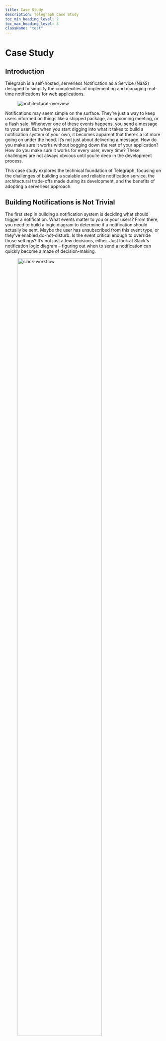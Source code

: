 ```yaml
---
title: Case Study
description: Telegraph Case Study
toc_min_heading_level: 2
toc_max_heading_level: 3
className: "test"
---
```


# Case Study

## Introduction

Telegraph is a self-hosted, serverless Notification as a Service (NaaS) designed to simplify the complexities of implementing and managing real-time notifications for web applications.

<figure className="image-container">
   <img src="/case-study/videos/overview.gif" className="diagram" alt="architectural-overview" />
</figure>

Notifications may seem simple on the surface. They’re just a way to keep users informed on things like a shipped package, an upcoming meeting, or a flash sale. Whenever one of these events happens, you send a message to your user. But when you start digging into what it takes to build a notification system of your own, it becomes apparent that there’s a lot more going on under the hood. It’s not just about delivering a message. How do you make sure it works without bogging down the rest of your application? How do you make sure it works for every user, every time? These challenges are not always obvious until you’re deep in the development process.

This case study explores the technical foundation of Telegraph, focusing on the challenges of building a scalable and reliable notification service, the architectural trade-offs made during its development, and the benefits of adopting a serverless approach.

## Building Notifications is Not Trivial

The first step in building a notification system is deciding what should trigger a notification. What events matter to you or your users? From there, you need to build a logic diagram to determine if a notification should actually be sent. Maybe the user has unsubscribed from this event type, or they’ve enabled do-not-disturb. Is the event critical enough to override those settings? It’s not just a few decisions, either. Just look at Slack's notification logic diagram – figuring out when to send a notification can quickly become a maze of decision-making.

<figure className="image-container">
   <img src="/case-study/images/slack-workflow.webp" className="diagram" alt="slack-workflow" width="80%"/>
</figure>

Once you’ve decided **when** to notify, the next challenge is **how** to deliver the message. Traditional HTTP request/response cycles aren’t designed for proactively pushing data to users. If you want to send messages without waiting for users to request them, you’ll need to make some architectural changes. And that’s only the beginning.

Adding a notification system means utilizing some of your infrastructure’s capacity. On a normal day, this might not be a big deal – your app and notifications run side by side just fine. But what happens when there’s a spike in traffic? Maybe your app needs more resources because of a big sale or an influx of new users. Or maybe it’s the notification system itself that’s under pressure, sending out thousands of messages all at once. Either way, both the app and the notification system are competing for the same resources, and that can quickly strain your infrastructure. So, when you add notifications, you’re also adding to your scaling concerns – and it’s something you’ll need to plan for.

Finally, users expect notifications to "just work," but there’s a lot that goes into making that happen. For developers, it’s not just about sending a message. It’s about making sure it actually gets delivered, keeping track of any failures, and knowing the status of each notification as it traverses through the system. What happens if something goes wrong during delivery? How do you know if the message reached its destination? These are things you’ll need to consider, and building the systems to track them adds a whole new layer of complexity. It’s easy to overlook this when you're focused on getting messages out the door, but without it, you’re left in the dark about whether things are actually working.

When you step back and think about all of this, it quickly becomes apparent that building a notification system isn’t just a quick add-on. It’s a whole project that can take a lot more time and effort than you might have expected.

## Third-Party Solutions

The good news is that you don't have to reinvent the wheel. There are plenty of services out there that specialize in notifications. Of course, third-party solutions come with their own set of trade-offs. You’re giving up some control over how things work, and you might be tied to their pricing model. Open-source solutions may not have a recurring fee, but they’re not entirely “free” either. The real cost comes in the time it takes to get up and running with them. You could end up spending a lot of time just trying to integrate something open-source. However, in exchange, you get a system that’s already built to handle all of the complexities mentioned above.

Services like MagicBell, NotificationAPI, Novu, and Knock all bring something to the table. Knock and Novu are feature-rich, but they can be time-consuming to integrate. MagicBell and NotificationAPI are more straightforward, but their pricing starts at $100-$250/month and the free tiers come with mandatory branding. Another point of consideration is that using these services means storing user data on external systems, which may raise data privacy concerns.

<figure className="image-container">
   ![Third-party comparison table](//case-study/images/comparison-chart.png)
   <figcaption align="center">Comparing Telegraph with other Third-party providers</figcaption>
</figure>

Telegraph stands out in four key areas against the existing solutions:

- Open-source and self-hosted.
- Auto-deployment of all required AWS services with a CLI.
- Complete data ownership.
- Minimizes costs with the on-demand features of AWS. [[1]](#footnotes)

## Introducing Telegraph

For developers choosing Telegraph, the service has pre-configured delivery channels and an observability dashboard for overseeing the service instance. Developers can then implement in-app, email, and Slack notifications into their applications with minimal structural changes to their existing infrastructure.

**image**

Telegraph is deployed to AWS via a CLI available as an npm package. Once deployed the backend SDK can be integrated in the customer’s backend to send notification requests and the `TelegraphInbox` React component can be added to the customer’s frontend, enabling in-app notifications and notification preference management for users.

**image**

### Architecture

Telegraph has a serverless architecture on AWS and uses services like API Gateway, Lambda, and DynamoDB to implement its service with minimal operational overhead.

<figure className="image-container">
   <img src="/case-study/videos/architecture.gif" className="diagram" alt="Telegraph's architecture" width="63%"/>
   <figcaption align="center">Telegraph's Architecture</figcaption>
</figure>

## Engineering Challenges and Decisions

### Real-time Communication with Clients

<figure className="image-container">
   <img src="/case-study/images/architecture_ws_gateway.png" className="diagram" alt="architecture-websocket"/>
</figure>

One of the first decisions we had to make was how we were going to send in-app notifications to the client. In the traditional HTTP request-response cycle, clients communicate with servers by sending HTTP requests when they need specific data; the server then responds with the requested data. However, in-app notification delivery deviates from this model. Instead of waiting for client requests, the server must send data to the client as events occur in real time.

There are three primary mechanisms that can be used to achieve this: polling, Server-Sent Events (SSE), and WebSockets.

#### Polling

<figure className="image-container">
   <img src="/case-study/images/HTTP-Polling.png" className="diagram" alt="polling"/>
</figure>

Polling is a mechanism in which a client periodically sends HTTP requests to a server to check for new data. However, frequent polling can strain both the server and the network. While increasing the interval between requests can alleviate that strain, it reduces the application's ability to deliver real-time updates. Additionally, as the user base grows, the number of unnecessary polling requests – those that return no new data – can result in a substantial waste of resources. Due to these inefficiencies, especially at scale, we opted not to use polling.

#### Server-Sent Events & WebSockets

Both SSEs and WebSockets establish a persistent connection between client and server and allow data to be pushed on-demand from the server to the client.

<figure className="image-container">
   <img src="/case-study/images/SSE.png" className="diagram" alt="sse"/>
</figure>

SSEs establish a long-lived HTTP connection between the client and server, enabling the server to push updates to the client as they occur and only terminate when requested by either party. Compared with WebSockets, SSE is simpler to implement, as it relies solely on standard HTTP without requiring additional libraries or protocols. This simplicity makes it easy to set up and debug. Furthermore, SSE provides built-in features like automatic reconnection and message ordering.

<figure className="image-container">
   <img src="/case-study/images/WebSockets.png" className="diagram" alt="polling" />
</figure>

WebSocket is a communication protocol that establishes a long-lived, bidirectional connection between a client and server over a single TCP connection. Following the initial HTTP handshake, the client sends an upgrade request that transitions the connection to the WebSocket protocol. This protocol establishes a dedicated channel for two-way real-time communication, making WebSocket particularly well-suited for interactive use cases, such as real-time chat applications or collaborative tools.

#### Why WebSockets?

We initially used SSEs to implement the sending of in-app notifications. The browser received these events from an Express backend server and then updated a user-facing frontend component to notify the user of this new event. This mechanism fulfilled our requirement to send in-app notifications in real-time. However, when we considered the scaling implications of using SSEs, and compared this with a serverless WebSocket architecture, we found WebSockets would serve Telegraph’s use case better in the long term, particularly when considering the availability of AWS API Gateway for WebSockets.

<figure className="image-container">
   <img src="/case-study/videos/ScalingEC2.gif" className="diagram" alt="scaling-instances"/>
</figure>

To keep building Telegraph as a drop-in Notification as a Service using SSEs, we would set up an EC2 instance or similar compute resources. This solution provides fine-grained control over scaling logic, connection management, and database infrastructure but was found to lead to higher costs and complexity. For example, scaling an EC2-based setup would involve managing load balancers and provisioning distributed database systems or sharded architectures to handle the growth in notification data. These resources will incur costs even when idle. We estimated that in a hypothetical use case of delivering 100,000 notifications for 2,000 users, the monthly cost of the serverless architecture was about 1/3 of that of using EC2 instances.

In addition to architectural components needing to scale up, as traffic drops and the number of connections reduces, they also need to scale down while maintaining the remaining connections. Although a single EC2 instance may be able to service all active SSE connections, we would not be able to consolidate the scattered connections without disconnecting them first. This would result in multiple EC2 instances running in underutilized states.

<figure className="image-container">
   <img src="/case-study/videos/ScalingWS.gif" className="diagram" alt="scaling-websockets"/>
</figure>

In contrast, AWS’s managed WebSocket service via API Gateway automatically handles scaling and connection persistence. The API Gateway and the attached lambdas scale up and down with demand, ensuring no redundant resources are left running that would drive up costs. This built-in scaling behavior of the API Gateway allowed us to focus on building the core functionality of Telegraph while minimizing the operational burden of managing infrastructure, making WebSockets the better choice for our notification system.

### Persistent Data Storage

<figure className="image-container">
   <img src="/case-study/images/architecture_databases.png" className="diagram" alt="websockets"/>
</figure>

#### Storage for high reads and writes

Telegraph required storage solutions for WebSocket connection IDs, user preferences and attributes, and in-app notifications. These databases would need to handle a high frequency of both reads and writes. The big question, then, was SQL or NoSQL.

SQL databases are the obvious choice when you have structured data across multiple tables and need to perform complex queries. They favor consistency over availability but struggle to scale horizontally. NoSQL databases are optimized for fast access and horizontal scaling. The lack of a schema allows for the retrieval of data of different types from the same place without having to go through relationships between tables.

Though the shape of our data is fixed and consistent, we did not require any complex relational querying. Our use case primarily involved simple look-ups based on user ID, making a NoSQL approach a natural fit. By this point, we had already committed to using the WebSocket API Gateway, which influenced the rest of our architecture. This decision led us to avoid adding a provisioned server unless necessary. Among NoSQL databases, we chose DynamoDB for its integration with AWS's serverless ecosystem and its ability to scale horizontally to handle high read and write throughput.

#### Storage for high writes and large volume

Another type of storage solution we needed to consider was for the tracing logs of notification requests. This storage solution would need to handle a high volume of writes and store a large number of small files.

Initially, when considering storage for logs, Amazon’s S3 bucket seemed like the best choice. S3 is a scalable object storage solution known for being particularly cost-effective for storing large amounts of data. However, after implementation, we quickly found that the number of reads to the S3 Bucket would not be insignificant and, with about a 10x difference in read costs compared to DynamoDB, it could quickly become an expensive solution. We also found the query time of S3 to be a significant concern for our use case, as retrieving 20 objects, each about 30 bytes, resulted in a timeout due to Lambda's default 3-second execution limit.

Given that we needed to query the logs database for viewing and error handling on the dashboard, the lag in retrievals and the cost difference for reads outweighed the cheap storage benefits of S3. As a result, we opted to use DynamoDB for our notification logs.

Once our data was stored away, it was time to keep it safe.

### Authentication

<figure className="image-container">
   <img src="/case-study/images/architecture_authorizers.png" className="diagram" alt="authorizors"/>
</figure>

Telegraph uses two authentication methods: key-based authentication for server-side connections and Hash-Based Message Authentication Codes (HMAC) for client-side connections.

#### Key-based Authentication

<figure className="image-container">
   <img src="/case-study/videos/Key-Based-Authentication.gif" className="diagram" alt="key based authentication"/>
</figure>

Telegraph uses key-based authentication for API requests. During setup, users generate a secret key, which is included in the `Authorization` header of each request and then verified by the HTTP Gateway authorizer.

#### Hash-based Authentication

<figure className="image-container">
   <img src="/case-study/videos/HMAC-Authentication.gif" className="diagram" alt="key based authentication"/>
</figure>

Authenticating a client between two servers with a shared secret key is more challenging, since the credentials in the Authorization header are visible to the client. If the secret key is intercepted by a third party, they gain access to all Telegraph API functions.

Our solution uses hash-based message authentication codes (HMAC) to authenticate clients connecting to the WebSocket Gateway. The application server generates a unique hash for each client by combining the secret key and user ID using SHA256. When connecting to the WebSocket Gateway, the user ID and hash are passed to the WebSocket authorizer, which verifies it using the same algorithm as the application server.

You might be wondering why we didn’t use JWTs or OAuth. After all, they’re widely adopted across the industry for authentication. The choice came down to what Telegraph is optimized for. HMAC avoids the need for additional infrastructure like token servers or complex validation workflows. You only have to manage a shared secret key.

JWTs and OAuth are powerful tools, but they’re designed for different needs. JWTs are great in distributed systems where multiple services need to independently validate tokens without checking back with a central server. That flexibility is great if you need it, but it adds unnecessary complexity for Telegraph’s needs. OAuth, on the other hand, is great for scenarios involving delegated access, like when users need to log in through a third-party provider. However, we designed Telegraph to be a single-tenant, self-hosted environment where your server already authenticates clients before Telegraph comes into the picture.

That said, we did recognize that the secret key used in the HMAC process doesn’t have a native expiration or rotation mechanism. We added a way for you to change the secret key whenever needed through the CLI – whether it’s in response to a security breach or simply because the key has been in use for a while and you want to rotate it out.

### Observability

An integral part of our system is giving developers visibility into whether notifications are being delivered successfully and providing a way to debug failures when they happen. Telegraph enables detailed logging across all Lambda functions and gateways using AWS CloudWatch. Though thorough, the sheer volume of logs generated can make diagnosing issues with CloudWatch logs alone difficult.

Our dashboard is meant to act as a bridge between visualizing your Telegraph instance and diagnosing problems using CloudWatch logs. It provides a quicker, more user-friendly way to interpret metrics, logs, and failed messages. Developers can use the notification logs generated for a notification request to narrow their search of CloudWatch logs and resolve problems faster.

**video**

Key features of the dashboard include:

1. A notification logs page, where failed messages and other errors are clearly signaled. A drawer provides extra details to help isolate the problem.

2. A users page allows the administrator to search users, their preferences, and logs associated with those users.

3. An analytics page showing the distribution of successful and failed notifications sent in the last month.

4. An observability tool for the Dead Letter Queue, which toggles red when a notification processing has failed more than 3 times.

### Traffic Spikes

<figure className="image-container">
   <img src="/case-study/images/architecture_queue.png" className="diagram" alt="architecture-queue"/>
</figure>

Handling traffic spikes is one of the tricky parts of building a notification system. Even though AWS Lambda scales automatically, there are concurrency limits, and DynamoDB, while it auto-scales, has its own read and write rate limits. We wanted to make sure Telegraph could handle sudden surges in traffic without hitting those limits and causing issues. To manage this, we added a queue to rate limit the traffic flowing through the system.

AWS offers two types of queues: FIFO and Standard. A FIFO queue, as the name suggests, processes messages in the exact order they are received. This seemed like a nice feature, but it was not strictly necessary for our use case. The downside of a FIFO queue is that it has a throughput limit of 300 requests per second. Also, to preserve the ordering of the messages, if there is an error processing a batch, all unprocessed messages have to go back to the queue. Since the queue uses the number of times a message appears in the queue as its criteria for sending that message to the dead letter queue (DLQ), this meant that it was possible for a message to be sent to the DLQ without ever being attempted to be processed.

A Standard queue forgoes enforcing FIFO behavior and is instead optimized for high message throughput, which Amazon states is unlimited. Without the strict first-in-first-out ordering rules, this meant we could process a batch of messages returning only the failed messages to the queue and eliminate the risk of a valid message being inadvertently sent to the DLQ. With these cumulative benefits, we decided to choose the Standard queue.

To then use the queue as a rate limiter in our system, we configured the Lambda consuming from it. The Lambda takes up to 100 messages from the queue with a concurrency limit of 10, creating a ceiling on the number of notification requests that are processed at a given time. Buffering requests and processing them asynchronously allows us to keep downstream components from being overloaded during spikes in traffic.

## Load Testing

To ensure that Telegraph could handle high traffic scenarios and scale effectively, we conducted load testing on the key entry points of the application: the WebSocket Gateway and the HTTP Gateway. The objective of the testing was to evaluate our capacity under heavy loads, focusing on whether the connection requests would be successfully passed on to the integrated lambdas. We simulated a high volume of simultaneous users and interactions using artillery.io and a high capacity EC2 instance (32 vCPU, 128 GiB memory).

### WebSocket Gateway

The WebSocket Gateway was tested to evaluate how it handles a high volume of connections. We started with a connection rate to establish a baseline and gradually increased the load. Throughout the tests, latency remained consistent, and we didn’t encounter any errors. This confirmed that the WebSocket Gateway can handle up to 500 new connections per second, aligning with AWS's specifications [[1]](#references).

| Metric                         | Test 1 | Test 2 | Test 3 |
| ------------------------------ | ------ | ------ | ------ |
| Test Duration                  | 20     | 20     | 600    |
| Maximum connections per second | 10     | 200    | 500    |
| Total Conections               | 200    | 1239   | 291126 |
| Latency (ms)                   | 38     | 26     | 21     |
| Errors                         | 0      | 0      | 0      |

### HTTP Gateway

For the HTTP Gateway, the focus was on API request handling. At light and moderate request rates, the system was able to process all requests. However, at a heavy load of 8,000 requests per second, we hit the AWS Lambda's regional concurrency limit of 1,000 [[2]](#references). This caused about 1.6% of requests to be throttled, as there weren’t enough Lambdas available to process them. Despite this, the requests that were processed maintained stable latency, and no errors occurred.

| Metric                  | Test 1 | Test 2 | Test 3 |
| ----------------------- | ------ | ------ | ------ |
| Test Duration (seconds) | 30     | 60     | 60     |
| API Requests per second | 5      | 100    | 8000   |
| Total Requests Made     | 150    | 6000   | 480000 |
| Throttled Requests      | 0      | 0      | 7854   |
| Latency (ms)            | 156    | 44     | 78     |
| Errors                  | 0      | 0      | 0      |

### Bottlenecks

The main performance bottleneck for Telegraph was the Lambda concurrency limit. While components like API Gateway and DynamoDB scaled well during load tests, Lambda’s default concurrency cap of 1,000 executions per region imposed by AWS became a limiting factor. This limit wasn’t reached during the WebSocket Gateway tests, but when the HTTP Gateway test ramped up to 8,000 requests per second, throttling began as all 1,000 Lambdas were already in use.

### Capactiy

Based on our results, we estimate that this bottleneck can be avoided if WebSocket connections are kept under 500 per second and API requests stay below 5,000 per second. It is worth noting that the concurrency limit of lambdas is a soft limit that AWS allows you to increase by contacting support. The maximum increase they permit isn’t publicly disclosed, but there are some anecdotal reports indicating that this can be increased five- or even ten-fold at no cost. In that case, it would be reasonable to extrapolate that any increase in the concurrency limit will also increase Telegraph’s API request capacity by the same factor.

## Future Work

Our HMAC-based authentication approach, while robust, currently has two notable limitations: the lack of expiration and the absence of automated secret key rotation. Automating secret key rotation using a secure key management system like AWS Key Management Service would mitigate risks by periodically updating keys.

To improve the observability metrics of our dashboard, we could enhance its granularity by providing detailed insights into each stage of the notification delivery pipeline. Currently, the dashboard displays notification logs, their status, and timestamps, but it lacks visibility into where failures occur within the process. By incorporating stage-specific metrics, such as whether the notification failed during API processing, message queueing, or client delivery, we can offer a more precise diagnosis for failures. Additionally, integrating visualizations like success/failure rates, retry attempts, and latency distributions across stages would enable users to understand performance bottlenecks better and identify trends. These improvements would enable users to troubleshoot issues more effectively and optimize their notification workflows.

Currently, the system lacks built-in retry logic for failed notification deliveries. While failed deliveries are logged and displayed on the dashboard, any reattempt to send these notifications must be done manually. Introducing automated retry logic to attempt delivery two or three times before marking a notification as failed could reduce the likelihood of prematurely abandoning notifications.

## Footnotes

1. Under typical AWS usage scenarios, delivering 10,000 notifications with Telegraph incurs an estimated monthly cost of $14

## References

1. https://docs.aws.amazon.com/apigateway/latest/developerguide/limits.html
2. https://docs.aws.amazon.com/lambda/latest/dg/lambda-concurrency.html
